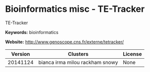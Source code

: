 # Bioinformatics misc - TE-Tracker

TE-Tracker

**Keywords:** bioinformatics

**Website:** <http://www.genoscope.cns.fr/externe/tetracker/>

| Version | Clusters | License |
| ------- | -------- | ------- |
| 20141124 | bianca irma milou rackham snowy | None |
